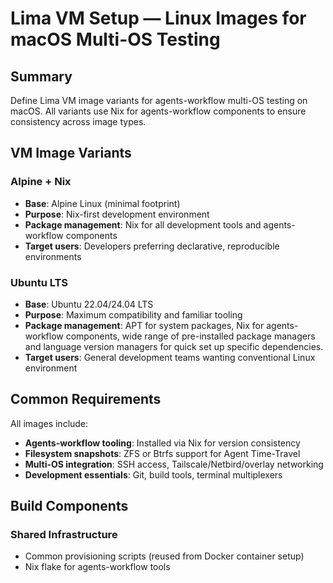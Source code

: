 # Lima VM Setup — Linux Images for macOS Multi-OS Testing

## Summary

Define Lima VM image variants for agents-workflow multi-OS testing on macOS. All variants use Nix for agents-workflow components to ensure consistency across image types.

## VM Image Variants

### Alpine + Nix
- **Base**: Alpine Linux (minimal footprint)
- **Purpose**: Nix-first development environment
- **Package management**: Nix for all development tools and agents-workflow components
- **Target users**: Developers preferring declarative, reproducible environments

### Ubuntu LTS
- **Base**: Ubuntu 22.04/24.04 LTS
- **Purpose**: Maximum compatibility and familiar tooling
- **Package management**: APT for system packages, Nix for agents-workflow components, wide range of pre-installed package managers and language version managers for quick set up specific dependencies.
- **Target users**: General development teams wanting conventional Linux environment

## Common Requirements

All images include:
- **Agents-workflow tooling**: Installed via Nix for version consistency
- **Filesystem snapshots**: ZFS or Btrfs support for Agent Time-Travel
- **Multi-OS integration**: SSH access, Tailscale/Netbird/overlay networking
- **Development essentials**: Git, build tools, terminal multiplexers

## Build Components

### Shared Infrastructure
- Common provisioning scripts (reused from Docker container setup)
- Nix flake for agents-workflow tools
